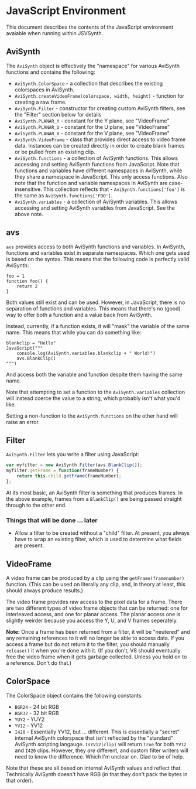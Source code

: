 JavaScript Environment
======================

This document describes the contents of the JavaScript environment avaiable
when running within JSVSynth.

AviSynth
--------

The `AviSynth` object is effectively the "namespace" for various AviSynth
functions and contains the following:

* `AviSynth.ColorSpace` - a collection that describes the existing colorspaces
  in AviSynth.
* `AviSynth.createVideoFrame(colorspace, width, height)` - function for creating
a raw frame.
* `AviSynth.Filter` - constructor for creating custom AviSynth filters, see
  the "Filter" section below for details
* `AviSynth.PLANAR_Y` - constant for the Y plane, see "VideoFrame"
* `AviSynth.PLANAR_U` - constant for the U plane, see "VideoFrame"
* `AviSynth.PLANAR_V` - constant for the V plane, see "VideoFrame"
* `AviSynth.VideoFrame` - class that provides direct access to video frame data.
Instances can be created directly in order to create blank frames or be pulled
from an existing clip.
* `AviSynth.functions` - a collection of AviSynth functions. This allows
accessing and setting AviSynth functions from JavaScript. Note that functions
and variables have different namespaces in AviSynth, while they share a
namespace in JavaScript. This only access functions. Also note that the
function and variable namespaces in AviSynth are case-insensitive. This
collection reflects that - `AviSynth.functions['foo']` is the same as
`AviSynth.functions['FOO']`.
* `AviSynth.variables` - a collection of AviSynth variables. This allows
accessing and setting AviSynth variables from JavaScript. See the above note.

avs
---

`avs` provides access to both AviSynth functions and variables. In AviSynth,
functions and variables exist in separate namespaces. Which one gets used is
based on the syntax. This means that the following code is perfectly valid
AviSynth:

```avisynth
foo = 1
function foo() {
    return 2
}
```

Both values still exist and can be used. However, in JavaScript, there is no
separation of functions and variables. This means that there's no (good) way to
offer both a function and a value back from AviSynth.

Instead, currently, if a function exists, it will "mask" the variable of the
same name. This means that while you can do something like:

    blankclip = "Hello"
    JavaScript("""
        console.log(AviSynth.variables.blankclip + " World!")
        avs.BlankClip()
    """)

And access both the variable and function despite them having the same name.

Note that attempting to set a function to the `AviSynth.variables` collection
will instead coerce the value to a string, which probably isn't what you'd like.

Setting a non-function to the `AviSynth.functions` on the other hand will raise
an error.

Filter
------

`AviSynth.Filter` lets you write a filter using JavaScript:

```javascript
var myfilter = new AviSynth.Filter(avs.BlankClip());
myfilter.getFrame = function(frameNumber) {
    return this.child.getFrame(frameNumber);
};
```

At its most basic, an AviSynth filter is something that produces frames. In the
above example, frames from a `BlankClip()` are being passed straight through to
the other end.

### Things that will be done ... later

* Allow a filter to be created without a "child" filter. At present, you always
  have to wrap an existing filter, which is used to determine what fields are
  present.

VideoFrame
----------

A video frame can be produced by a clip using the `getFrame(framenumber)`
function. (This can be used on literally any clip, and, in theory at least, this
should always produce results.)

The video frame provides raw access to the pixel data for a frame. There are two
different types of video frame objects that can be returned: one for interleaved
access, and one for planar access. The planar access one is slightly weirder
because you access the Y, U, and V frames seperately.

**Note:** Once a frame has been returned from a filter, it will be "neutered"
and any remaining references to it will no longer be able to access data. If you
access a frame but do not return it to the filter, you should manually
`release()` it when you're done with it. (If you don't, V8 should eventually
free the video frame when it gets garbage collected. Unless you hold on to a
reference. Don't do that.)

ColorSpace
----------

The ColorSpace object contains the following constants:

* `BGR24` - 24 bit RGB
* `BGR32` - 32 bit RGB
* `YUY2` - YUY2
* `YV12` - YV12
* `I420` - Essentially YV12, but ... different. This is essentially a "secret"
internal AviSynth colorspace that isn't reflected by the "standard" AviSynth
scripting langauge. `IsYV12(clip)` will return `True` for both `YV12` and
`I420` clips. However, they *are* different, and custom filter writers will need
to know the difference. Which I'm unclear on. Glad to be of help.

Note that these are all based on internal AviSynth values and reflect that.
Technically AviSynth doesn't have RGB (in that they don't pack the bytes in
that order).
